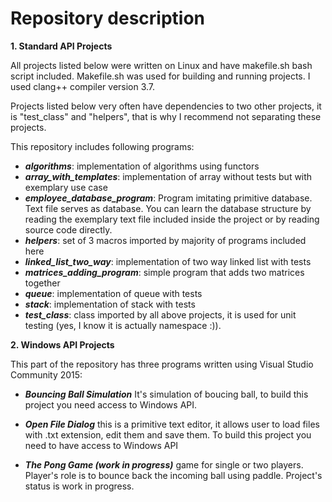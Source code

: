 # Repository description

**1. Standard API Projects**

All projects listed below were written on Linux and have makefile.sh bash script included. Makefile.sh was used for building and running projects. I used clang++ compiler version 3.7.

Projects listed below very often have dependencies to two other projects, it is "test_class" and "helpers", that is why I recommend not separating these projects.

This repository includes following programs:

- **_algorithms_**: implementation of algorithms using functors
- **_array\_with\_templates_**: implementation of array without tests but with exemplary use case
- **_employee\_database\_program_**: Program imitating primitive database. Text file serves as database. You can learn the database structure by reading the exemplary text file included inside the project or by reading source code directly.
- **_helpers_**: set of 3 macros imported by majority of programs included here
- **_linked\_list\_two_way_**: implementation of two way linked list with tests
- **_matrices\_adding\_program_**: simple program that adds two matrices together
- **_queue_**: implementation of queue with tests
- **_stack_**: implementation of stack with tests
- **_test\_class_**: class imported by all above projects, it is used for unit testing (yes, I know it is actually namespace :)).

**2. Windows API Projects**

This part of the repository has three programs written using Visual Studio Community 2015:

- **_Bouncing Ball Simulation_**
It's simulation of boucing ball, to build this project you need access to Windows API.

- **_Open File Dialog_**
this is a primitive text editor, it allows user to load files with .txt extension, edit them and save them. To build this project you need to have access to Windows API

- **_The Pong Game (work in progress)_**
game for single or two players. Player's role is to bounce back the incoming ball using paddle. Project's status is work in progress.
